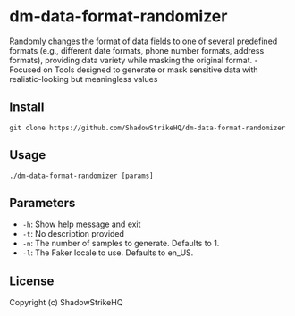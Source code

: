 # dm-data-format-randomizer
Randomly changes the format of data fields to one of several predefined formats (e.g., different date formats, phone number formats, address formats), providing data variety while masking the original format. - Focused on Tools designed to generate or mask sensitive data with realistic-looking but meaningless values

## Install
`git clone https://github.com/ShadowStrikeHQ/dm-data-format-randomizer`

## Usage
`./dm-data-format-randomizer [params]`

## Parameters
- `-h`: Show help message and exit
- `-t`: No description provided
- `-n`: The number of samples to generate. Defaults to 1.
- `-l`: The Faker locale to use. Defaults to en_US.

## License
Copyright (c) ShadowStrikeHQ
